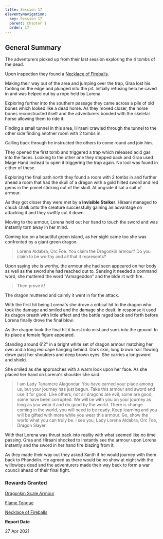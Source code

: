 ```yaml
---
title: Session 17
eleventyNavigation:
  key: Session 17
  parent: Chapter 1
  order: 17
---
```


## General Summary

The adventurers picked up from their last session exploring the 4 tombs of the dead.  

 Upon inspection they found a [Necklace of Fireballs](https://www.dndbeyond.com/magic-items/necklace-of-fireballs).  

 Making their way out of the area and jumping over the trap, Graa lost his footing on the edge and plunged into the pit. Initially refusing help he caved in and was helped out by a rope held by Lorena.  

 Exploring further into the southern passage they came across a pile of old bones which looked like a dead horse. As they moved closer, the horse bones reconstructed itself and the adventurers bonded with the skeletal horse allowing them to ride it.  

 Finding a small tunnel in this area, Hiraani crawled through the tunnel to the other side finding another room with 2 tombs in.  

 Calling back through he instructed the others to come round and join him.  

 They opened the first tomb and triggered a trap which released acid gas into the faces. Looking to the other one they stepped back and Graa used Mage Hand instead to open it triggering the trap again. No loot was found in either of these.  

 Exploring the final path north they found a room with 2 tombs in and further ahead a room that had the skull of a dragon with a gold hilted sword and red gems in the pomel sticking out of the skull. ALongside it sat a suit of armour.  

 As they got closer they were met by a **Invisible Stalker**. Hiraani managed to chuck chalk onto the creature successfully gaining an advantage on attacking it and they swiftly cut it down.  

 Moving to the armour, Lorena held out her hand to touch the sword and was instantly torn away in her mind.  

 Coming too on a beautiful green island, as her sight came too she was confronted by a giant green dragon.  

> Lorena Aldabra, Orc Foe. You claim the Dragonkin armour? Do you claim to be worthy and all that it represents?

 Upon saying she is worthy, the armour she had seen appeared on her body as well as the sword she had reached out to. Sensing it needed a command word, she muttered the word "Armageddon" and the blde lit with fire.  

> Then prove it!

 The dragon muttered and calmly it went in for the attack.  

 With the first hit being Lorena's she drove a critical hit to the dragon who took the damage and smiled and the damage she dealt. In response it used its dragon breath with little effect and the battle raged back and forth before Lorena finally drove the final blow.  

 As the dragon took the final hit it burst into mist and sunk into the ground. In its place a female figure appeared.  

 Standing around 6'2" in a bright white set of dragon armour matching her own and a long red cape hanging behind. Dark skin, long brown hair flowing down past her shoulders and deep brown eyes. She carries a longsword and shield.  

 She smiled as she approaches with a warm look upon her face. As she placed her hand on Lorena's shoulder she said.  

> I am Lady Tanamere Alagondar. You have earned your place among us, but your journey has just begun. Take this armour and sword and use it for good. Like others, not all dragons are evil, some are good, some have been corrupted. We will be with you on your journey as long as you wear it and do good by the world. There is change coming in the world, you will need to be ready. Keep learning and you will be gifted with more while you wear this armour. Go, show the world what you can truly be. I see you, Lady Lorena Aldabra, Orc Foe, Dragon Slayer.

 With that Lorena was thrust back into reality with what seemed like no time passing. Graa and Hiraani shocked to instantly see the armour upon Lorena instantly and the sword in her hand fire blazing from it.  

 As they made their way out they asked Xanth if he would journey with them back to Phandelin. He agreed as there would be no show at night with the willowisps dead and the adventurers made their way back to form a war council ahead of their final fight.

### Rewards Granted

[Dragonkin Scale Armour](https://www.dndbeyond.com/magic-items/3103461-dragonkin-scale-armour)  

 [Flame Tongue](https://www.dndbeyond.com/magic-items/flame-tongue)  

 [Necklace of Fireballs](https://www.dndbeyond.com/magic-items/necklace-of-fireballs)

**Report Date**

27 Apr 2021
